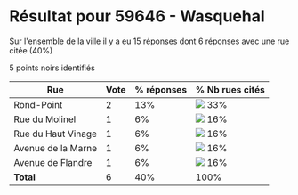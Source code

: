 # Résultat pour 59646 - Wasquehal

Sur l'ensemble de la ville il y a eu 15 réponses dont 6 réponses avec une rue citée (40%)

5 points noirs identifiés

| Rue | Vote | % réponses | % Nb rues cités|
|-----|------|------------|----------------|
| Rond-Point | 2 | 13% | <img src="../../img/bar_33.gif" />&nbsp;33%|
| Rue du Molinel | 1 | 6% | <img src="../../img/bar_16.gif" />&nbsp;16%|
| Rue du Haut Vinage | 1 | 6% | <img src="../../img/bar_16.gif" />&nbsp;16%|
| Avenue de la Marne | 1 | 6% | <img src="../../img/bar_16.gif" />&nbsp;16%|
| Avenue de Flandre | 1 | 6% | <img src="../../img/bar_16.gif" />&nbsp;16%|
| **Total** | 6 | 40% | 100%|
